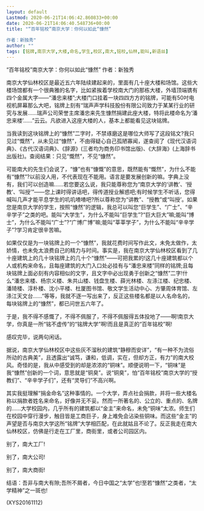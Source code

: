 ```yaml
---
layout: default
Lastmod: 2020-06-21T14:06:42.860833+00:00
date: 2020-06-21T14:06:40.548736+00:00
title: "“百年铭校”南京大学：你何以如此“慷然”
 
作者：新独秀"
author: ""
tags: [铭牌,南京大学,大楼,命名,学生,校区,南大,铭校,仙林,能叫,新语丝]
---
```


“百年铭校”南京大学：你何以如此“慷然” 作者：新独秀

南京大学仙林校区是最近五六年陆续建起来的，里面有几十座大楼和场馆。这些大楼场馆都有一个很典雅的名字，比如紧挨着学校南大门的那栋大楼，外墙顶端镌有四个金属大字——“潘忠来楼”;大楼门口挂着一块四四方方的铭牌，可能有50吋电视机屏幕那么大吧，铭牌上刻有“瑞声声学科技股份有限公司致力于某某行业的研究与发展……瑞声公司荣誉主席潘忠来先生慷然捐建此座大楼，特将此楼命名为‘潘忠来楼’……”云云。凡欲进入这座大楼的人，基本上都能看见这块铭牌。

当我读到这块铭牌上的“慷然”二字时，不禁琢磨这是哪位大师写了这段铭文?我只见过“慨然”，从未见过“慷然”，不由得疑心自己孤陋寡闻，遂查阅了《现代汉语词典》、《古代汉语词典》、《辞源》(三者均为商务印书馆出版)、《大辞海》(上海辞书出版社)。查阅结果：只见“慨然”，不见“慷然”。

可能南大的先生们会说了，“慷”也有“慷慨”的意思，既然能有“慨然”，为什么不能有“慷然”?以前没人用，不代表现在不能用。语言是要发展创新的嘛。字典上没有，我们可以创造嘛……若您要这么说，我只能尊称您为“南京大学的‘讲教’、‘授教’、‘叫授’”——您上课时得讲话吧，得传道授业解惑吧;有时候学生不听话，您得喊叫几声才能平息学生的叽叽喳喳吧?所以尊称您为“讲教”、“授教”或“叫授’。如果您是南京大学的学生，按照“慷然”的逻辑，我总可以叫您“巨学生”、“广士”、“辛辛学子”之类的吧。能叫“大学生”，为什么不能叫“巨学生”?“巨大巨大”嘛;能叫“博士”，为什么不能叫“广士”?“广博广博”嘛;能叫“莘莘学子”，为什么不能叫“辛辛学子”?学习肯定很辛苦嘛。

如果仅仅是为一块铭牌上的一个“慷然”，我就花费时间写作此文，未免太做作，太娇情，也未免太浪费自己的精力与时间。事实是，我在南京大学仙林校区看到了几十座建筑上的几十块铭牌上的几十个“慷然”——可把我累的!这几十座建筑都以个人或机构来命名，且每座建筑的大门入口处必挂有与“潘忠来楼”同样的铭牌;且每块铭牌上面必刻有内容相似的文字，且文字中必出现勇于创新之“慷然”二字!什么“潘忠来楼、杨宗义楼、朱共山楼、钱盘生楼、薛光林楼、左涤江楼、纪忠楼、潘琦楼、淳朴楼、沈小平楼、杜厦图书馆、敬文学生活动中心、方肇周体育馆、左涤江天文台……”等等，我就不逐一写出来了，反正这些楼名都是以人名命名的，每块铭牌上的“慷然”，都已问世五六年了。

于是，我不得不感慨了，不得不佩服了，不得不佩服得五体投地了——啊!南京大学，你真是一所“铭不虚传”的“铭牌大学”啊!而且是真正的“百年铭校”啊!

感叹完毕，说两句闲话。

据说，南京大学仙林校区中这些灰不溜秋的建筑“静穆而安详”，“有一种不为流俗所动的古典美”，且透露出“诚笃，谦和，低调，实在，但却方正，有力”的南大校风。奇怪的是，我从中感受到的却是浓浓的“铜味”。顺便说明一下，“铜味”是我“慷然”创新的一个词，意思就是“铜臭”。说“铜臭”，怕“百年铭校”南京大学的“授教们”、“辛辛学子们”，还有“灵导们”不高兴啊。

其实我挺理解“捐金命名”这种事情的。一个大学，弄点社会捐款，并将一些大楼名称以捐款者姓名来命名，好像并无不妥。然而一所著名的、公立的、重点的、名牌的……大学校园内，几乎所有的建筑都以“金主”来命名，未免“铜味”太浓。师生们在校园中穿行漫步，触目皆是工商巨子，身上难免会沾染些铜味。而这些“金主”的声望是否与南京大学这所“铭牌”大学相匹配，在此就姑且不论了。反正我走在南大仙林校区，仿佛是行走在工厂里，商街里，或者公司园区内。

别了，南大工厂!

别了，南大公司!

别了，南大商街!

结语：吾非与南大有隙;吾所不屑者，今日中国之“太学”也!至若“慷然”之类者，“太学精神”之一斑也!

(XYS20161112)

